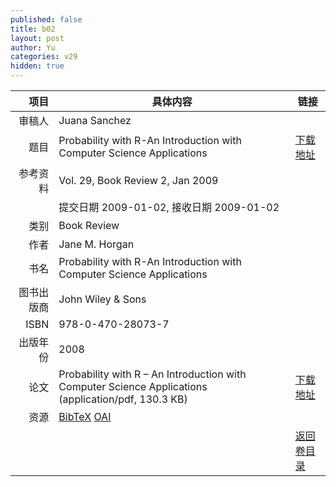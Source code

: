 ```yaml
---
published: false
title: b02
layout: post
author: Yu
categories: v29
hidden: true
---
```


| 项目 | 具体内容 | 链接 |
|---:|---|---|
| 审稿人 | Juana Sanchez| |
| 题目 |Probability with R-An Introduction with Computer Science Applications | [下载地址](http://www.jstatsoft.org/v29/b02/paper) |
| 参考资料 |Vol. 29, Book Review 2, Jan 2009 | |
| | 提交日期 2009-01-02, 接收日期 2009-01-02| | 
| 类别 | Book Review| |
| 作者 | Jane M. Horgan| |
| 书名| Probability with R-An Introduction with Computer Science Applications| |
| 图书出版商 | John Wiley & Sons| |
| ISBN | 978-0-470-28073-7| |
| 出版年份 | 2008| |
| 论文 | Probability with R – An Introduction with Computer Science Applications  (application/pdf, 130.3 KB)| [下载地址](http://www.jstatsoft.org/v29/b02/paper) |
| 资源 | [BibTeX](http://www.jstatsoft.org/v29/b02/bibtex) [OAI](http://www.jstatsoft.org/oai?verb=GetRecord&identifier=oai.jstatsoft/v29/b02&prefix=oai_dc)| |
| |  | [返回卷目录]({{site.baseurl}}/volume/v29.html) |